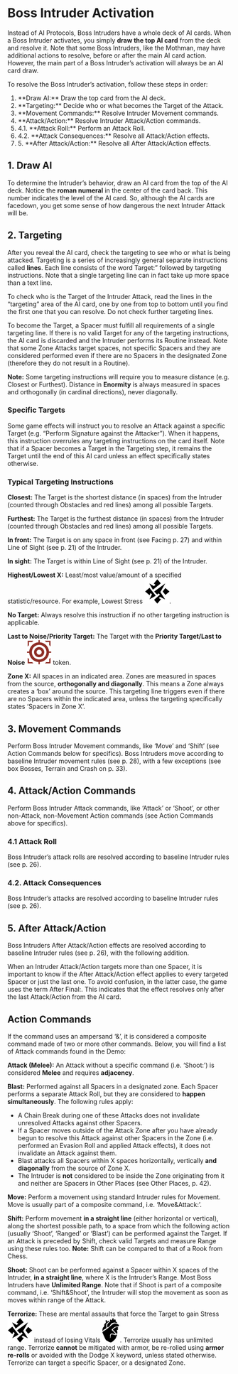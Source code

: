 # Boss Intruder Activation

Instead of AI Protocols, Boss Intruders have a whole
deck of AI cards. When a Boss Intruder activates,
you simply **draw the top AI card** from the deck and
resolve it. Note that some Boss Intruders, like the
Mothman, may have additional actions to resolve,
before or after the main AI card action. However,
the main part of a Boss Intruder’s activation will
always be an AI card draw.

To resolve the Boss Intruder’s activation, follow
these steps in order:

<ol>
<li>**Draw AI:** Draw the top card from the AI deck.
<li>**Targeting:** Decide who or what becomes the Target of the Attack.
<li>**Movement Commands:** Resolve Intruder Movement commands.
<li>**Attack/Action:** Resolve Intruder Attack/Action commands.
<li>4.1. **Attack Roll:** Perform an Attack Roll.
<li>4.2. **Attack Consequences:** Resolve all Attack/Action effects.
<li>5. **After Attack/Action:** Resolve all After Attack/Action effects.
</ol>

## 1. Draw AI

To determine the Intruder’s behavior, draw an AI
card from the top of the AI deck. Notice the **roman
numeral** in the center of the card back. This number indicates the level of the AI card. So, although
the AI cards are facedown, you get some sense of
how dangerous the next Intruder Attack will be.

## 2. Targeting

After you reveal the AI card, check the targeting to
see who or what is being attacked. Targeting is a
series of increasingly general separate instructions
called **lines**. Each line consists of the word Target:”
followed by targeting instructions. Note that a single targeting line can in fact take up more space
than a text line.

To check who is the Target of the Intruder Attack,
read the lines in the “targeting” area of the AI card,
one by one from top to bottom until you find the
first one that you can resolve. Do not check further
targeting lines.

To become the Target, a Spacer must fulfill all requirements of a single targeting line. If there is no
valid Target for any of the targeting instructions,
the AI card is discarded and the Intruder performs
its Routine instead. Note that some Zone Attacks
target spaces, not specific Spacers and they are
considered performed even if there are no Spacers
in the designated Zone (therefore they do not result
in a Routine).

**Note:** Some targeting instructions will require you
to measure distance (e.g. Closest or Furthest). Distance in **Enormity** is always measured in spaces
and orthogonally (in cardinal directions), never diagonally.

### Specific Targets

Some game effects will instruct you to resolve an
Attack against a specific Target (e.g. “Perform Signature against the Attacker”). When it happens,
this instruction overrules any targeting instructions
on the card itself. Note that if a Spacer becomes a
Target in the Targeting step, it remains the Target
until the end of this AI card unless an effect specifically states otherwise.

### Typical Targeting Instructions

**Closest:** The Target is the shortest distance (in
spaces) from the Intruder (counted through Obstacles and red lines) among all possible Targets.

**Furthest:** The Target is the furthest distance (in
spaces) from the Intruder (counted through Obstacles and red lines) among all possible Targets.

**In front:** The Target is on any space in front (see
Facing p. 27) and within Line of Sight (see p. 21) of
the Intruder.

**In sight:** The Target is within Line of Sight (see p. 21)
of the Intruder.

**Highest/Lowest X:** Least/most value/amount of a
specified statistic/resource. For example, Lowest
Stress ![Stress Icon](svg/icon-stress.svg).

**No Target:** Always resolve this instruction if no other targeting instruction is applicable.

**Last to Noise/Priority Target:** The Target with the
**Priority Target/Last to Noise ![Priority Target Symbol](svg/icon-target.svg)** token.

**Zone X:** All spaces in an indicated area. Zones are
measured in spaces from the source, **orthogonally
and diagonally**. This means a Zone always creates
a ‘box’ around the source. This targeting line triggers even if there are no Spacers within the indicated area, unless the targeting specifically states
‘Spacers in Zone X’.

## 3. Movement Commands

Perform Boss Intruder Movement commands, like
‘Move’ and ‘Shift’ (see Action Commands below for
specifics). Boss Intruders move according to baseline Intruder movement rules (see p. 28), with a few
exceptions (see box Bosses, Terrain and Crash on p.
33).

## 4. Attack/Action Commands

Perform Boss Intruder Attack commands, like
‘Attack’ or ‘Shoot’, or other non-Attack, non-Movement Action commands (see Action Commands
above for specifics).

### 4.1 Attack Roll
Boss Intruder’s attack rolls are resolved according
to baseline Intruder rules (see p. 26).

### 4.2. Attack Consequences
Boss Intruder’s attacks are resolved according to
baseline Intruder rules (see p. 26).

## 5. After Attack/Action

Boss Intruders After Attack/Action effects are resolved according to baseline Intruder rules (see p.
26), with the following addition.

When an Intruder Attack/Action targets more than
one Spacer, it is important to know if the After Attack/Action effect applies to every targeted Spacer
or just the last one. To avoid confusion, in the latter
case, the game uses the term After Final:. This indicates that the effect resolves only after the last
Attack/Action from the AI card.

## Action Commands

If the command uses an ampersand ‘&’, it is considered a composite command made of two or more
other commands. Below, you will find a list of Attack commands found in the Demo:

**Attack (Melee):** An Attack without a specific command (i.e. ‘Shoot:’) is considered **Melee** and requires **adjacency**.

**Blast:** Performed against all Spacers in a designated zone. Each Spacer performs a separate Attack
Roll, but they are considered to **happen simultaneously**. The following rules apply:

- A Chain Break during one of these Attacks
  does not invalidate unresolved Attacks
  against other Spacers.
- If a Spacer moves outside of the Attack
  Zone after you have already begun to resolve this Attack against other Spacers in
  the Zone (i.e. performed an Evasion Roll and
  applied Attack effects), it does not invalidate an Attack against them.
- Blast attacks all Spacers within X spaces
  horizontally, vertically **and diagonally** from
  the source of Zone X.
- The Intruder is **not** considered to be inside
  the Zone originating from it and neither are
  Spacers in Other Places (see Other Places, p. 42).

**Move:** Perform a movement using standard Intruder rules for Movement. Move is usually part of a
composite command, i.e. ‘Move&Attack:’.

**Shift:** Perform movement **in a straight line** (either
horizontal or vertical), along the shortest possible
path, to a space from which the following action
(usually ‘Shoot’, ‘Ranged’ or ‘Blast’) can be performed against the Target. If an Attack is preceded
by Shift, check valid Targets and measure Range
using these rules too. **Note:** Shift can be compared
to that of a Rook from Chess.

**Shoot:** Shoot can be performed against a Spacer
within X spaces of the Intruder, **in a straight line**,
where X is the Intruder’s Range. Most Boss Intruders have **Unlimited Range**. Note that if Shoot is part
of a composite command, i.e. ‘Shift&Shoot’, the
Intruder will stop the movement as soon as moves
within range of the Attack.

**Terrorize:** These are mental assaults that force the
Target to gain Stress ![Stress Icon](svg/icon-stress.svg) instead of losing Vitals ![Vitals Icon](svg/icon-vitals.svg).
Terrorize usually has unlimited range. Terrorize **cannot** be mitigated with armor, be re-rolled using **armor re-rolls** or avoided with the Dodge X keyword,
unless stated otherwise. Terrorize can target a specific Spacer, or a designated Zone.
